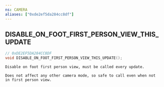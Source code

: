 ```yaml
---
ns: CAMERA
aliases: ["0xde2ef5da284cc8df"]
---
```

## DISABLE_ON_FOOT_FIRST_PERSON_VIEW_THIS_UPDATE

```c
// 0xDE2EF5DA284CC8DF
void DISABLE_ON_FOOT_FIRST_PERSON_VIEW_THIS_UPDATE();
```

```
Disable on foot first person view, must be called every update.

Does not affect any other camera mode, so safe to call even when not in first person view.
```
